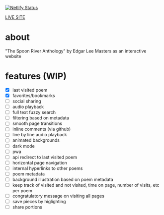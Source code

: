 [![Netlify Status](https://api.netlify.com/api/v1/badges/715dcce5-9f75-4b41-9f40-4c770c2943dc/deploy-status)](https://app.netlify.com/sites/eloquent-elion-8f88ca/deploys)

[LIVE SITE](https://eloquent-elion-8f88ca.netlify.app/)
# about

"The Spoon River Anthology" by Edgar Lee Masters as an interactive website

# features (WIP)

- [x] last visited poem
- [x] favorites/bookmarks
- [ ] social sharing
- [ ] audio playback
- [ ] full text fuzzy search
- [ ] filtering based on metadata
- [ ] smooth page transitions
- [ ] inline comments (via github)
- [ ] line by line audio playback
- [ ] animated backgrounds
- [ ] dark mode
- [ ] pwa
- [ ] api redirect to last visited poem
- [ ] horizontal page navigation
- [ ] internal hyperlinks to other poems
- [ ] poem metadata
- [ ] background illustration based on poem metadata
- [ ] keep track of visited and not visited, time on page, number of visits, etc per poem
- [ ] congratulatory message on visiting all pages
- [ ] save pieces by higlighting
- [ ] share portions
